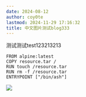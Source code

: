 ```yaml
---
date: 2024-08-12
author: coy0te
lastmod: 2024-11-29 17:16:32
title: 中文图片测试blog333
---
```

测试测试test123213213

```docker
FROM alpine:latest
COPY resource.tar /
RUN touch /resource.tar
RUN rm -f /resource.tar
ENTRYPOINT ["/bin/ash"]
```


![](图片1.png)